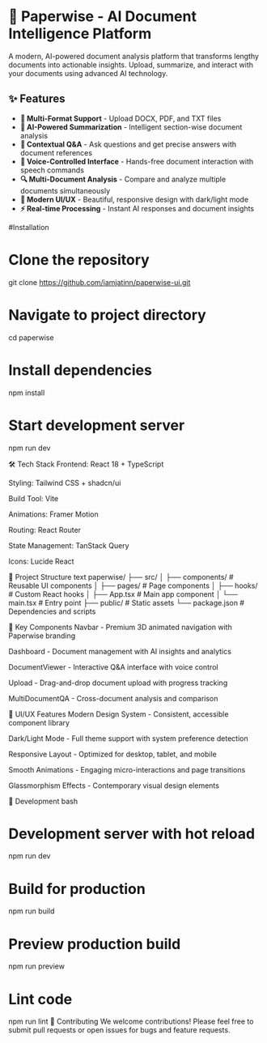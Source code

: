 # 📄 Paperwise - AI Document Intelligence Platform
A modern, AI-powered document analysis platform that transforms lengthy documents into actionable insights. Upload, summarize, and interact with your documents using advanced AI technology.

## ✨ Features

- **📁 Multi-Format Support** - Upload DOCX, PDF, and TXT files
- **🤖 AI-Powered Summarization** - Intelligent section-wise document analysis
- **💬 Contextual Q&A** - Ask questions and get precise answers with document references
- **🎤 Voice-Controlled Interface** - Hands-free document interaction with speech commands
- **🔍 Multi-Document Analysis** - Compare and analyze multiple documents simultaneously
- **🎨 Modern UI/UX** - Beautiful, responsive design with dark/light mode
- **⚡ Real-time Processing** - Instant AI responses and document insights

#Installation


# Clone the repository
git clone https://github.com/iamjatinn/paperwise-ui.git

# Navigate to project directory
cd paperwise

# Install dependencies
npm install

# Start development server
npm run dev

🛠 Tech Stack
Frontend: React 18 + TypeScript

Styling: Tailwind CSS + shadcn/ui

Build Tool: Vite

Animations: Framer Motion

Routing: React Router

State Management: TanStack Query

Icons: Lucide React

📁 Project Structure
text
paperwise/
├── src/
│   ├── components/     # Reusable UI components
│   ├── pages/         # Page components
│   ├── hooks/         # Custom React hooks
│   ├── App.tsx        # Main app component
│   └── main.tsx       # Entry point
├── public/            # Static assets
└── package.json       # Dependencies and scripts

🎯 Key Components
Navbar - Premium 3D animated navigation with Paperwise branding

Dashboard - Document management with AI insights and analytics

DocumentViewer - Interactive Q&A interface with voice control

Upload - Drag-and-drop document upload with progress tracking

MultiDocumentQA - Cross-document analysis and comparison

🎨 UI/UX Features
Modern Design System - Consistent, accessible component library

Dark/Light Mode - Full theme support with system preference detection

Responsive Layout - Optimized for desktop, tablet, and mobile

Smooth Animations - Engaging micro-interactions and page transitions

Glassmorphism Effects - Contemporary visual design elements

🔧 Development
bash
# Development server with hot reload
npm run dev

# Build for production
npm run build

# Preview production build
npm run preview

# Lint code
npm run lint
🤝 Contributing
We welcome contributions! Please feel free to submit pull requests or open issues for bugs and feature requests.

